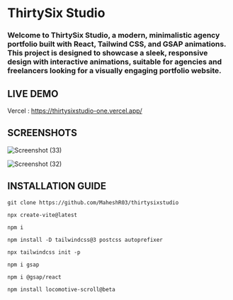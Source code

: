# ThirtySix Studio

<h3>Welcome to ThirtySix Studio, a modern, minimalistic agency portfolio built with React, Tailwind CSS, and GSAP animations. This project is designed to showcase a sleek, responsive design with interactive animations, suitable for agencies and freelancers looking for a visually engaging portfolio website.</h3>

## LIVE DEMO

Vercel : https://thirtysixstudio-one.vercel.app/

## SCREENSHOTS

![Screenshot (33)](https://github.com/user-attachments/assets/057cbc68-353e-4c27-868d-cd1f0a64e297)

![Screenshot (32)](https://github.com/user-attachments/assets/f23d1510-3be4-4d4e-ba73-7196068a3a23)

## INSTALLATION GUIDE

```shell
git clone https://github.com/MaheshR03/thirtysixstudio
```
```shell
npx create-vite@latest
```
```shell
npm i
```
```shell
npm install -D tailwindcss@3 postcss autoprefixer
```
```shell
npx tailwindcss init -p
```
```shell
npm i gsap
```
```shell
npm i @gsap/react
```
```shell
npm install locomotive-scroll@beta
```
